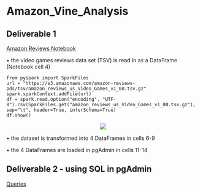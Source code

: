 # Amazon_Vine_Analysis
## Deliverable 1
[Amazon Reviews Notebook](https://github.com/jzebker/Amazon_Vine_Analysis/blob/main/Amazon_Reviews_ETL.ipynb)

• the video games reviews data set (TSV) is read in as a DataFrame (Notebook cell 4)

    from pyspark import SparkFiles
    url = "https://s3.amazonaws.com/amazon-reviews-pds/tsv/amazon_reviews_us_Video_Games_v1_00.tsv.gz"
    spark.sparkContext.addFile(url)
    df = spark.read.option("encoding", "UTF-8").csv(SparkFiles.get("amazon_reviews_us_Video_Games_v1_00.tsv.gz"), sep="\t", header=True, inferSchema=True)
    df.show()
<p align="center"><img src="https://user-images.githubusercontent.com/84994321/135727569-3e9c9045-3a0a-49a6-b075-2717db502a4a.png"></p>

• the dataset is transformed into 4 DataFrames in cells 6-9

• the 4 DataFrames are loaded in pgAdmin in cells 11-14

## Deliverable 2 - using SQL in pgAdmin
[Queries](https://github.com/jzebker/Amazon_Vine_Analysis/blob/main/vine_review_analysis.sql)
